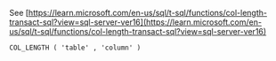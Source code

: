 See [https://learn.microsoft.com/en-us/sql/t-sql/functions/col-length-transact-sql?view=sql-server-ver16](https://learn.microsoft.com/en-us/sql/t-sql/functions/col-length-transact-sql?view=sql-server-ver16)
```
COL_LENGTH ( 'table' , 'column' )
```
